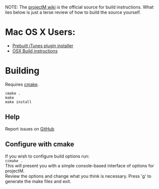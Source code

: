 NOTE: The [projectM wiki](http://projectm.wiki.sourceforge.net) is the official source for build instructions. What lies below is just a terse review of how to build the source yourself.

# Mac OS X Users:
* [Prebuilt iTunes plugin installer](https://github.com/revmischa/projectm/releases)
* [OSX Build instructions](BUILDING_OSX.txt)

# Building
Requires [cmake](https://cmake.org/download/).  
```
cmake .
make
make install
```

## Help
Report issues on [GitHub](https://github.com/revmischa/projectm/issues/new)

## Configure with cmake
If you wish to configure build options run:  
`ccmake .`  
This will present you with a simple console-based interface of options for projectM.  
Review the options and change what you think is necessary. Press 'g' to generate the make files and exit.  
